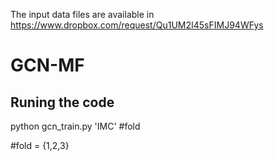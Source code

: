The input data files are available in https://www.dropbox.com/request/Qu1UM2I45sFIMJ94WFys

# GCN-MF

## Runing the code
python gcn_train.py 'IMC' #fold

#fold = {1,2,3}
